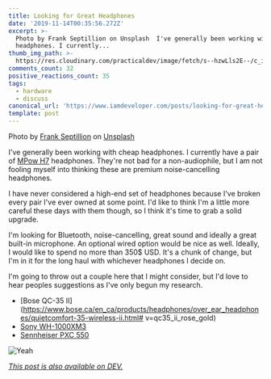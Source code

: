 ```yaml
---
title: Looking for Great Headphones
date: '2019-11-14T00:35:56.272Z'
excerpt: >-
  Photo by Frank Septillion on Unsplash  I've generally been working with cheap
  headphones. I currently...
thumb_img_path: >-
  https://res.cloudinary.com/practicaldev/image/fetch/s--hzwLls2E--/c_imagga_scale,f_auto,fl_progressive,h_420,q_auto,w_1000/https://res.cloudinary.com/practicaldev/image/fetch/s--cy4rVNwt--/c_imagga_scale%2Cf_auto%2Cfl_progressive%2Ch_420%2Cq_auto%2Cw_1000/https://thepracticaldev.s3.amazonaws.com/i/k9e77sw6miueiw7nfl71.jpg
comments_count: 32
positive_reactions_count: 35
tags:
  - hardware
  - discuss
canonical_url: 'https://www.iamdeveloper.com/posts/looking-for-great-headphones-10pl/'
template: post
---
```

Photo by [Frank Septillion](https://unsplash.com/@septillion?utm_source=unsplash&utm_medium=referral&utm_content=creditCopyText) on [Unsplash](https://unsplash.com/s/photos/headphones?utm_source=unsplash&utm_medium=referral&utm_content=creditCopyText)

I've generally been working with cheap headphones. I currently have a pair of [MPow H7](https://www.amazon.com/Mpow-Headphones-Comfortable-Rechargeable-Microphone/dp/B07C48ZYXR) headphones. They're not bad for a non-audiophile, but I am not fooling myself into thinking these are premium noise-cancelling headphones.

I have never considered a high-end set of headphones because I've broken every pair I've ever owned at some point. I'd like to think I'm a little more careful these days with them though, so I think it's time to grab a solid upgrade.

I'm looking for Bluetooth, noise-cancelling, great sound and ideally a great built-in microphone. An optional wired option would be nice as well. Ideally, I would like to spend no more than 350$ USD. It's a chunk of change, but I'm in it for the long haul with whichever headphones I decide on.

I'm going to throw out a couple here that I might consider, but I'd love to hear peoples suggestions as I've only begun my research.

* [Bose QC-35 II](https://www.bose.ca/en_ca/products/headphones/over_ear_headphones/quietcomfort-35-wireless-ii.html# v=qc35_ii_rose_gold)
* [Sony WH-1000XM3](https://www.amazon.ca/Sony-WH1000XM3-Canceling-Headphones-WH-1000XM3/dp/B07G4MNFS1)
* [Sennheiser PXC 550](https://www.amazon.ca/Sennheiser-PXC-550-Wireless-Cancelling/dp/B01E3XLNA0/)


![Yeah](https://media.giphy.com/media/zOdOzXm2UvdXW/giphy.gif)

*[This post is also available on DEV.](https://dev.to/nickytonline/looking-for-great-headphones-10pl)*


<script>
const parent = document.getElementsByTagName('head')[0];
const script = document.createElement('script');
script.type = 'text/javascript';
script.src = 'https://cdnjs.cloudflare.com/ajax/libs/iframe-resizer/4.1.1/iframeResizer.min.js';
script.charset = 'utf-8';
script.onload = function() {
    window.iFrameResize({}, '.liquidTag');
};
parent.appendChild(script);
</script>    
